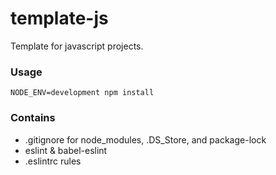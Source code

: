 # template-js
Template for javascript projects.

### Usage

    NODE_ENV=development npm install

### Contains

- .gitignore for node_modules, .DS_Store, and package-lock
- eslint & babel-eslint
- .eslintrc rules
